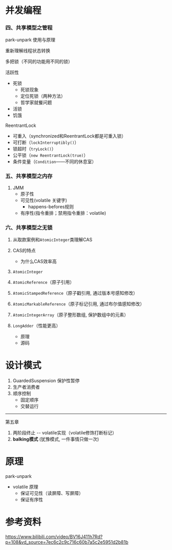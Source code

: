 # 并发编程
### 四、共享模型之管程

park-unpark 使用与原理

重新理解线程状态转换

多把锁（不同的功能用不同的锁）

活跃性
- 死锁
  - 死锁现象
  - 定位死锁（两种方法）
  - 哲学家就餐问题
- 活锁
- 饥饿

ReentrantLock
- 可重入（synchronized和ReentrantLock都是可重入锁）
- 可打断（`lockInterruptibly()`）
- 锁超时（`tryLock()`）
- 公平锁（`new ReentrantLock(true)`）
- 条件变量（`Condition`——不同的休息室）

### 五、共享模型之内存
1. JMM
   - 原子性
   - 可见性(volatile 关键字) 
     - happens-befores规则
   - 有序性(指令重排；禁用指令重排：volatile)

### 六、共享模型之无锁

1. 从取款案例和`AtomicInteger`类理解CAS

2. CAS的特点
   - 为什么CAS效率高

3. `AtomicInteger`

4. `AtomicReference`（原子引用）

5. `AtomicStampedReference`（原子戳引用, 通过版本号感知修改）

6. `AtomicMarkableReference`（原子标记引用, 通过布尔值感知修改）

7. `AtomicIntegerArray`（原子整形数组, 保护数组中的元素）

8. `LongAdder`（性能更高）
   - 原理
   - 源码

# 设计模式
1. GuardedSuspension 保护性暂停
2. 生产者消费者
3. 顺序控制
   - 固定顺序
   - 交替运行
---
第五章
1. 两阶段终止 -- volatile实现（volatile修饰打断标记）
2. **balking模式** (犹豫模式, 一件事情只做一次)



# 原理
park-unpark

- volatile 原理
  - 保证可见性（读屏障、写屏障）
  - 保证有序性 

# 参考资料
https://www.bilibili.com/video/BV16J411h7Rd?p=108&vd_source=7ec6c2c9c716c60b7a5c2e5951d2b81b
